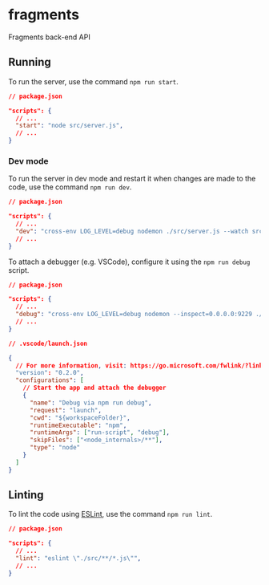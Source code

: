 # fragments

Fragments back-end API

## Running

To run the server, use the command `npm run start`.

```json
// package.json

"scripts": {
  // ...
  "start": "node src/server.js",
  // ...
}
```

### Dev mode

To run the server in dev mode and restart it when changes are made to the code, use the command `npm run dev`.

```json
// package.json

"scripts": {
  // ...
  "dev": "cross-env LOG_LEVEL=debug nodemon ./src/server.js --watch src",
  // ...
}
```

To attach a debugger (e.g. VSCode), configure it using  the `npm run debug` script.

```json
// package.json

"scripts": {
  // ...
  "debug": "cross-env LOG_LEVEL=debug nodemon --inspect=0.0.0.0:9229 ./src/server.js --watch src"
  // ...
}
```

```json
// .vscode/launch.json

{
  // For more information, visit: https://go.microsoft.com/fwlink/?linkid=830387
  "version": "0.2.0",
  "configurations": [
    // Start the app and attach the debugger
    {
      "name": "Debug via npm run debug",
      "request": "launch",
      "cwd": "${workspaceFolder}",
      "runtimeExecutable": "npm",
      "runtimeArgs": ["run-script", "debug"],
      "skipFiles": ["<node_internals>/**"],
      "type": "node"
    }
  ]
}
```

## Linting

To lint the code using [ESLint](https://eslint.org/), use the command `npm run lint`.

```json
// package.json

"scripts": {
  // ...
  "lint": "eslint \"./src/**/*.js\"",
  // ...
}
```
